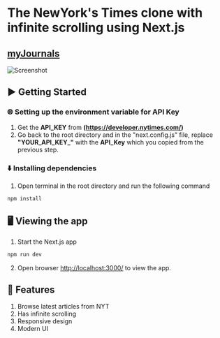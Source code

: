 # The NewYork's Times clone with infinite scrolling using Next.js
## [myJournals](https://journals.vercel.app/)
![Screenshot](https://res.cloudinary.com/djhte2ard/image/upload/v1605832776/myJournals_ejonmm.png)


## ▶️ Getting Started

### 🌐 Setting up the environment variable for API Key
1. Get the **API_KEY** from **(https://developer.nytimes.com/)**
2. Go back to the root directory and in the "next.config.js" file, replace **"YOUR_API_KEY_"** with the **API_Key** which you copied from the previous step.

### ⬇️ Installing dependencies
1. Open terminal in the root directory and run the following command
```bash
npm install
```


## 🖥 Viewing the app

1. Start the Next.js app
```bash
npm run dev
```

2. Open browser [http://localhost:3000/](http://localhost:3000/) to view the app.


## 🌟 Features

1. Browse latest articles from NYT
2. Has infinite scrolling
3. Responsive design
4. Modern UI
